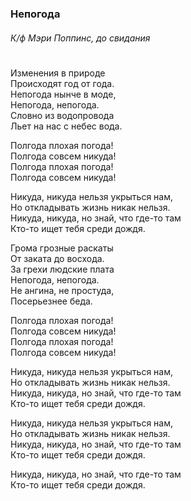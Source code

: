 ### Непогода
###### К/ф Мэри Поппинс, до свидания
#
Изменения в природе  
Происходят год от года.  
Непогода нынче в моде,  
Непогода, непогода.  
Словно из водопровода  
Льет на нас с небес вода. 

Полгода плохая погода!  
Полгода совсем никуда!  
Полгода плохая погода!  
Полгода совсем никуда!  

Никуда, никуда нельзя укрыться нам,  
Но откладывать жизнь никак нельзя.  
Никуда, никуда, но знай, что где-то там  
Кто-то ищет тебя среди дождя.  

Грома грозные раскаты  
От заката до восхода.  
За грехи людские плата  
Непогода, непогода.  
Не ангина, не простуда,  
Посерьезнее беда.  

Полгода плохая погода!  
Полгода совсем никуда!  
Полгода плохая погода!  
Полгода совсем никуда!  

Никуда, никуда нельзя укрыться нам,  
Но откладывать жизнь никак нельзя.  
Никуда, никуда, но знай, что где-то там  
Кто-то ищет тебя среди дождя.  

Никуда, никуда нельзя укрыться нам,  
Но откладывать жизнь никак нельзя.  
Никуда, никуда, но знай, что где-то там  
Кто-то ищет тебя среди дождя.   

Никуда, никуда, но знай, что где-то там  
Кто-то ищет тебя среди дождя.  
